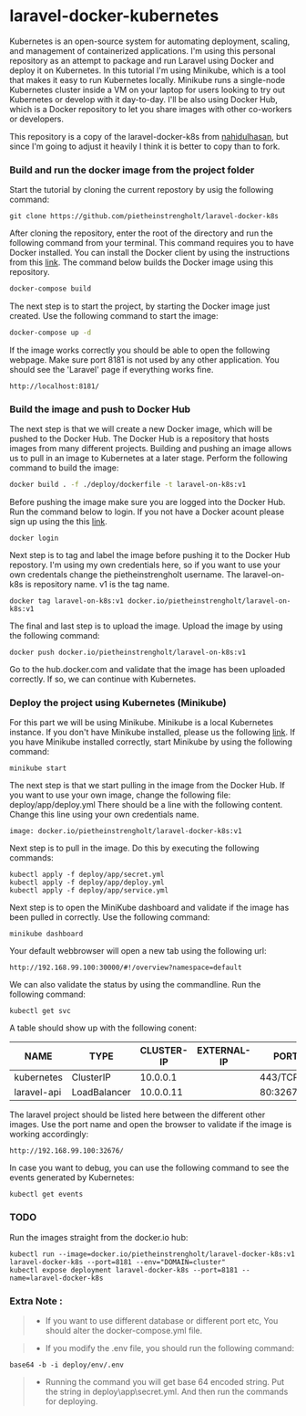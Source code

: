 # laravel-docker-kubernetes

Kubernetes is an open-source system for automating deployment, scaling, and management of containerized applications. I'm using this personal repository as an attempt to package and run Laravel using Docker and deploy it on Kubernetes. In this tutorial I'm using Minikube, which is a tool that makes it easy to run Kubernetes locally. Minikube runs a single-node Kubernetes cluster inside a VM on your laptop for users looking to try out Kubernetes or develop with it day-to-day. I'll be also using Docker Hub, which is a Docker repository to let you share images with other co-workers or developers.

This repository is a copy of the laravel-docker-k8s from [nahidulhasan](https://github.com/nahidulhasan/laravel-docker-k8s), but since I'm going to adjust it heavily I think it is better to copy than to fork.

### Build and run the docker image from the project folder

Start the tutorial by cloning the current repostory by usig the following command:

``` 
git clone https://github.com/pietheinstrengholt/laravel-docker-k8s
```
 
After cloning the repository, enter the root of the directory and run the following command from your terminal. This command requires you to have Docker installed. You can install the Docker client by using the instructions from this [link](https://docs.docker.com/). The command below builds the Docker image using this repository.

```sh
docker-compose build
```

The next step is to start the project, by starting the Docker image just created. Use the following command to start the image:

```sh
docker-compose up -d
```

If the image works correctly you should be able to open the following webpage. Make sure port 8181 is not used by any other application. You should see the 'Laravel' page if everything works fine. 

```
http://localhost:8181/
```
 
### Build the image and push to Docker Hub

The next step is that we will create a new Docker image, which will be pushed to the Docker Hub. The Docker Hub is a repository that hosts images from many different projects. Building and pushing an image allows us to pull in an image to Kubernetes at a later stage. Perform the following command to build the image:

```sh
docker build . -f ./deploy/dockerfile -t laravel-on-k8s:v1
```

Before pushing the image make sure you are logged into the Docker Hub. Run the command below to login. If you not have a Docker acount please sign up using the this [link](https://hub.docker.com/).

```
docker login
```

Next step is to tag and label the image before pushing it to the Docker Hub repostory. I'm using my own credentials here, so if you want to use your own credentals change the pietheinstrengholt username. The laravel-on-k8s is repository name. v1 is the tag name.

```
docker tag laravel-on-k8s:v1 docker.io/pietheinstrengholt/laravel-on-k8s:v1
```

The final and last step is to upload the image. Upload the image by using the following command:

```
docker push docker.io/pietheinstrengholt/laravel-on-k8s:v1
```

Go to the hub.docker.com and validate that the image has been uploaded correctly. If so, we can continue with Kubernetes.

### Deploy the project using Kubernetes (Minikube)

For this part we will be using Minikube. Minikube is a local Kubernetes instance. If you don't have Minikube installed, please us the following [link](https://kubernetes.io/docs/tasks/tools/install-minikube/). If you have Minikube installed correctly, start Minikube by using the following command:

```
minikube start
```

The next step is that we start pulling in the image from the Docker Hub. If you want to use your own image, change the following file: deploy/app/deploy.yml
There should be a line with the following content. Change this line using your own credentials name.

```
image: docker.io/pietheinstrengholt/laravel-docker-k8s:v1
```

Next step is to pull in the image. Do this by executing the following commands:

```
kubectl apply -f deploy/app/secret.yml
kubectl apply -f deploy/app/deploy.yml
kubectl apply -f deploy/app/service.yml
``` 

Next step is to open the MiniKube dashboard and validate if the image has been pulled in correctly. Use the following command:

```
minikube dashboard
```

Your default webbrowser will open a new tab using the following url:

```
http://192.168.99.100:30000/#!/overview?namespace=default
```

We can also validate the status by using the commandline. Run the following command:

``` 
kubectl get svc
```

A table should show up with the following conent:


NAME     |     TYPE      |     CLUSTER-IP  |  EXTERNAL-IP   |  PORT(S)   |     AGE
---------|---------------|-----------------|----------------|------------|----------
kubernetes  |  ClusterIP  |    10.0.0.1   |  <none>      |  443/TCP      |  27d
laravel-api  | LoadBalancer  | 10.0.0.11  |  <pending>   |  80:32676/TCP  |  4m


The laravel project should be listed here between the different other images. Use the port name and open the browser to validate if the image is working accordingly:

```
http://192.168.99.100:32676/
``` 

In case you want to debug, you can use the following command to see the events generated by Kubernetes:

```
kubectl get events
```

### TODO
Run the images straight from the docker.io hub:

```
kubectl run --image=docker.io/pietheinstrengholt/laravel-docker-k8s:v1 laravel-docker-k8s --port=8181 --env="DOMAIN=cluster"
kubectl expose deployment laravel-docker-k8s --port=8181 --name=laravel-docker-k8s
```

### Extra Note :

> - If you want to use different database or different port etc, You should alter the docker-compose.yml file.

> - If you modify the .env file, you should run the following command:

```  
base64 -b -i deploy/env/.env
```

> - Running the command you will get base 64 encoded string. Put the string in deploy\app\secret.yml. And then run the commands for deploying.